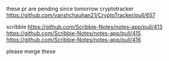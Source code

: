 these pr are pending since tomorrow
 cryptotracker
 https://github.com/vanshchauhan21/CryptoTracker/pull/657

 scribble 
 https://github.com/Scribbie-Notes/notes-app/pull/413
 https://github.com/Scribbie-Notes/notes-app/pull/415
 https://github.com/Scribbie-Notes/notes-app/pull/416

 please merge these
